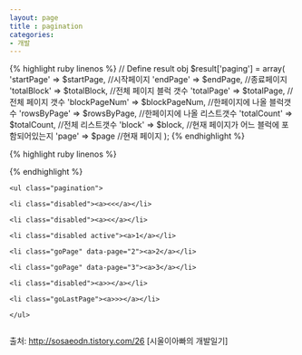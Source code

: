 ```yaml
---
layout: page
title : pagination
categories:
- 개발
---
```



{% highlight ruby linenos %}
 // Define result obj
$result['paging'] = array(
  'startPage' => $startPage,                //시작페이지
  'endPage' => $endPage,                 //종료페이지
  'totalBlock' => $totalBlock,              //전체 페이지 블럭 갯수
  'totalPage' => $totalPage,                // 전체 페이지 갯수
  'blockPageNum' => $blockPageNum,    //한페이지에 나올 블럭갯수
  'rowsByPage' => $rowsByPage,           //한페이지에 나올 리스트갯수
  'totalCount' => $totalCount,            //전체 리스트갯수
  'block' => $block,                        //현재 페이지가 어느 블럭에 포함되어있는지
  'page' => $page                            //현재 페이지
  );
{% endhighlight %}


{% highlight ruby linenos %}
<script>

    window.onload= function(){
        var page = 1;                       //페이지 변수를 1로 초기화
        var searchKey = '';                 //검색기능을 위해 검색 변수 초기화
        $.ajax({
            type : 'POST',
            url : "데이터를 가져올곳 url" ,
            dataType : "json",
            data : {
                'page' : page,
                'searchKeyword' : searchKey
            },
            success : function (result) {
                respone = result.lists;          	       	 //반환값중 데이터목록을 response변수에 삽입
                paging = result.paging;             //페이징관련 데이터들을 paging변수에 삽입
                $("데이터가 삽입될 객체 table").empty();    //데이터가 삽입될 객체를 비워준다. (들어가있던 전데이터들을 지워주기위해)
                if(respone.length == 0){                //가져온 데이터가 없으면 목록이 없다는 문구를 삽입.
                    $("데이터가 삽입될 tbody").append("<td colspan=20 style='padding:30px;'>데이터가 없습니다.</td>");
                }else{                                    //데이터가있으면 목록을 each로 반복
                    _.each(respone, function(item){
                        var contentHtml = _.template($('데이터가 삽입될 템플릿').html(), item );      //언더스코어를 이용 템플릿을 제작
                        $("데이터가 삽입될 tbody").append(contentHtml);
                    });		
                }						
                //=============================================       	//이부분이 페이징처리
                $(".pagination").empty();  //페이징에 필요한 객체내부를 비워준다.
                if(paging.page != 1){            // 페이지가 1페이지 가아니면
                    $(".pagination").append("<li class=\"goFirstPage\"><a><<</a></li>");        //첫페이지로가는버튼 활성화
                }else{
                    $(".pagination").append("<li class=\"disabled\"><a><<</a></li>");        //첫페이지로가는버튼 비활성화
                }
                if(paging.block != 1){            //첫번째 블럭이 아니면
                    $(".pagination").append("<li class=\"goBackPage\"><a><</a></li>");        //뒤로가기버튼 활성화
                }else{
                    $(".pagination").append("<li class=\"disabled\"><a><</a></li>");        //뒤로가기버튼 비활성화
                }

                for(var i = paging.startPage ; i <= paging.endPage ; i++){        //시작페이지부터 종료페이지까지 반복문
                    if(paging.page == i){                            //현재페이지가 반복중인 페이지와 같다면
                        $(".pagination").append("<li class=\"disabled active\"><a>"+i+"</a></li>");    //버튼 비활성화
                    }else{
                        $(".pagination").append("<li class=\"goPage\" data-page=\""+i+"\"><a>"+i+"</a></li>"); //버튼 활성화
                    }
                }
                if(paging.block < paging.totalBlock){            //전체페이지블럭수가 현재블럭수보다 작을때
                    $(".pagination").append("<li class=\"goNextPage\"><a>></a></li>");         //다음페이지버튼 활성화
                }else{
                    $(".pagination").append("<li class=\"disabled\"><a>></a></li>");        //다음페이지버튼 비활성화
                }
                if(paging.page < paging.totalPage){                //현재페이지가 전체페이지보다 작을때
                    $(".pagination").append("<li class=\"goLastPage\"><a>>></a></li>");    //마지막페이지로 가기 버튼 활성화
                }else{
                    $(".pagination").append("<li class=\"disabled\"><a>>></a></li>");        //마지막페이지로 가기 버튼 비활성화
                }
                //첫번째 페이지로 가기 버튼 이벤트
                $(".goFirstPage").click(function(){
                    page = 1;
                    pageFlag = 1;
                    $("상단 ajax를 함수로 만들어 재귀호출");
                    pageFlag = 0;
                });

                //뒷페이지로 가기 버튼 이벤트
                $(".goBackPage").click(function(){
                    page = Number(paging.startPage) - 1;
                    pageFlag = 1;
                    $("상단 ajax를 함수로 만들어 재귀호출");
                    pageFlag = 0;
                });



                //클릭된 페이지로 가기 이벤트
                $(".goPage").click(function(){
                    page = $(this).attr("data-page");
                    pageFlag = 1;
                    $("상단 ajax를 함수로 만들어 재귀호출");
                    pageFlag = 0;
                });
                //다음페이지로 가기 클릭이벤트
                $(".goNextPage").click(function(){
                    page = Number(paging.endPage) + 1;
                    pageFlag = 1;
                    $("상단 ajax를 함수로 만들어 재귀호출");
                    pageFlag = 0;
                });
                //마지막페이지로 가기 클릭이벤트
                $(".goLastPage").click(function(){
                    page = paging.totalPage;
                    pageFlag = 1;
                    $("상단 ajax를 함수로 만들어 재귀호출");
                    pageFlag = 0;
                });
            }
        });
    }

</script>
{% endhighlight %}

```contentHtml
<ul class="pagination">

<li class="disabled"><a><<</a></li>

<li class="disabled"><a><</a></li>

<li class="disabled active"><a>1</a></li>

<li class="goPage" data-page="2"><a>2</a></li>

<li class="goPage" data-page="3"><a>3</a></li>

<li class="disabled"><a>></a></li>

<li class="goLastPage"><a>>></a></li>

</ul>


```

출처: http://sosaeodn.tistory.com/26 [시울이아빠의 개발일기]
